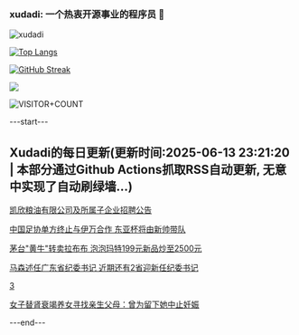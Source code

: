 ### xudadi: 一个热衷开源事业的程序员 👋

![xudadi](https://github-readme-stats-git-masterorgs-github-readme-stats-team.vercel.app/api?username=xudadi)

[![Top Langs](https://github-readme-stats.vercel.app/api/top-langs/?username=xudadi)](https://github.com/anuraghazra/github-readme-stats)

[![GitHub Streak](https://streak-stats.demolab.com?user=xudadi&locale=zh_Hans)](https://git.io/streak-stats)

![](https://raw.githubusercontent.com/xudadi/xudadi/main/assets/github-contribution-grid-snake.svg)

![VISITOR+COUNT](https://komarev.com/ghpvc/?username=xudadi&label=VISITOR+COUNT)


---start---

## Xudadi的每日更新(更新时间:2025-06-13 23:21:20 | 本部分通过Github Actions抓取RSS自动更新, 无意中实现了自动刷绿墙...)

[凯欣粮油有限公司及所属子企业招聘公告](https://www.gongkaoleida.com/article/2451132)

[中国足协单方终止与伊万合作 东亚杯将由新帅带队](https://m.163.com/news/article/K1V5SPBJ05198CJN.html)

[茅台"黄牛"转卖拉布布 泡泡玛特199元新品炒至2500元](https://m.163.com/news/article/K1UQAI8L05129QAF.html)

[马森述任广东省纪委书记 近期还有2省迎新任纪委书记](https://m.163.com/news/article/K1UVDBEE055040N3.html)

[3](https://m.163.com/touch/news/sub/domestic)

[女子替肾衰竭养女寻找亲生父母：曾为留下她中止妊娠](https://m.163.com/news/article/K1UVMSHP051492T3.html)

---end---

